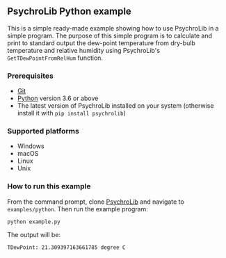 ## PsychroLib Python example

This is a simple ready-made example showing how to use PsychroLib in a simple program. The purpose of this simple program is to calculate and print to standard output the dew-point temperature from dry-bulb temperature and relative humidity using PsychroLib's `GetTDewPointFromRelHum` function.

### Prerequisites

- [Git](https://git-scm.com/)
- [Python](https://www.python.org/) version 3.6 or above
- The latest version of PsychroLib installed on your system (otherwise install it with `pip install psychrolib`)

### Supported platforms

- Windows
- macOS
- Linux 
- Unix

### How to run this example

From the command prompt, clone [PsychroLib](https://github.com/psychrometrics/psychrolib) and navigate to `examples/python`. Then run the example program:

```
python example.py
```

The output will be:

```
TDewPoint: 21.309397163661785 degree C
```